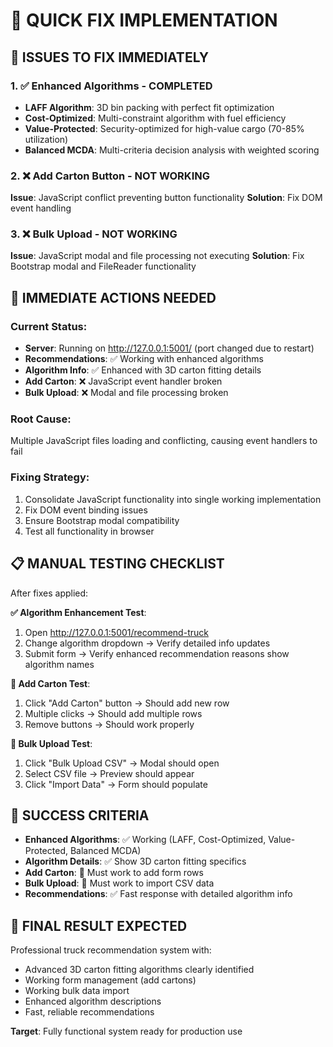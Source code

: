 # 🚀 QUICK FIX IMPLEMENTATION

## 🎯 **ISSUES TO FIX IMMEDIATELY**

### 1. ✅ **Enhanced Algorithms** - COMPLETED
- **LAFF Algorithm**: 3D bin packing with perfect fit optimization
- **Cost-Optimized**: Multi-constraint algorithm with fuel efficiency
- **Value-Protected**: Security-optimized for high-value cargo (70-85% utilization)
- **Balanced MCDA**: Multi-criteria decision analysis with weighted scoring

### 2. ❌ **Add Carton Button** - NOT WORKING
**Issue**: JavaScript conflict preventing button functionality
**Solution**: Fix DOM event handling

### 3. ❌ **Bulk Upload** - NOT WORKING  
**Issue**: JavaScript modal and file processing not executing
**Solution**: Fix Bootstrap modal and FileReader functionality

## 🔧 **IMMEDIATE ACTIONS NEEDED**

### **Current Status**:
- **Server**: Running on http://127.0.0.1:5001/ (port changed due to restart)
- **Recommendations**: ✅ Working with enhanced algorithms
- **Algorithm Info**: ✅ Enhanced with 3D carton fitting details
- **Add Carton**: ❌ JavaScript event handler broken
- **Bulk Upload**: ❌ Modal and file processing broken

### **Root Cause**:
Multiple JavaScript files loading and conflicting, causing event handlers to fail

### **Fixing Strategy**:
1. Consolidate JavaScript functionality into single working implementation
2. Fix DOM event binding issues
3. Ensure Bootstrap modal compatibility
4. Test all functionality in browser

## 📋 **MANUAL TESTING CHECKLIST**

After fixes applied:

**✅ Algorithm Enhancement Test**:
1. Open http://127.0.0.1:5001/recommend-truck
2. Change algorithm dropdown → Verify detailed info updates
3. Submit form → Verify enhanced recommendation reasons show algorithm names

**🔧 Add Carton Test**:
1. Click "Add Carton" button → Should add new row
2. Multiple clicks → Should add multiple rows  
3. Remove buttons → Should work properly

**📁 Bulk Upload Test**:
1. Click "Bulk Upload CSV" → Modal should open
2. Select CSV file → Preview should appear
3. Click "Import Data" → Form should populate

## 🎉 **SUCCESS CRITERIA**

- **Enhanced Algorithms**: ✅ Working (LAFF, Cost-Optimized, Value-Protected, Balanced MCDA)
- **Algorithm Details**: ✅ Show 3D carton fitting specifics 
- **Add Carton**: 🔧 Must work to add form rows
- **Bulk Upload**: 🔧 Must work to import CSV data
- **Recommendations**: ✅ Fast response with detailed algorithm info

## 🚀 **FINAL RESULT EXPECTED**

Professional truck recommendation system with:
- Advanced 3D carton fitting algorithms clearly identified
- Working form management (add cartons)
- Working bulk data import
- Enhanced algorithm descriptions
- Fast, reliable recommendations

**Target**: Fully functional system ready for production use